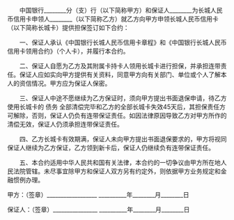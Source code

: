 
 


　　中国银行________分（支）行（以下简称甲方）和保证人________为长城人民币信用卡申领人________（以下简称乙方）就乙方向甲方申领长城人民币信用卡（以下简称长城卡）提供担保签订如下合约：


　　一、保证人承认《中国银行长城人民币信用卡章程》和《中国银行长城人民币信用卡领用合约》（个人卡），并履行本合约。


　　二、保证人自愿为乙方及其附属卡持卡人领用长城卡进行担保，并承担连带责任。保证人应如实向甲方提供有关资料，同意甲方向有关部门、单位或个人了解本人的资信情况。甲方应为保证人保密。


　　三、保证人中途不愿继续为乙方保证时，须向甲方提出书面退保申请，待乙方使用长城卡的
债务
全部清偿完毕和乙方的全部长城卡失效45天后，其担保责任方可解除，否则，保证人仍负有连带保证责任。如因法律原因导致乙方对甲方所作的清偿无效，保证人仍须承担连带保证责任。


　　四、乙方长城卡有效期满，保证人未向甲方提出书面退保要求的，甲方将视同保证人继续为乙方保证，乙方领到新卡后，保证人仍继续负有连带保证责任。


　　五、本合约适用中华人民共和国有关法律，本合约的一切争议由甲方所在地人民法院管辖。未尽事宜除甲方和保证人双方另有约定外，则依据甲方业务规定和金融惯例办理。


 


甲方：（签章）__________________
__________年________月________日


保证人：（签章）________________
__________年________月________日
 


 

 
 
 
 
 
  


  
 

  


  


  
 
 
 
 


